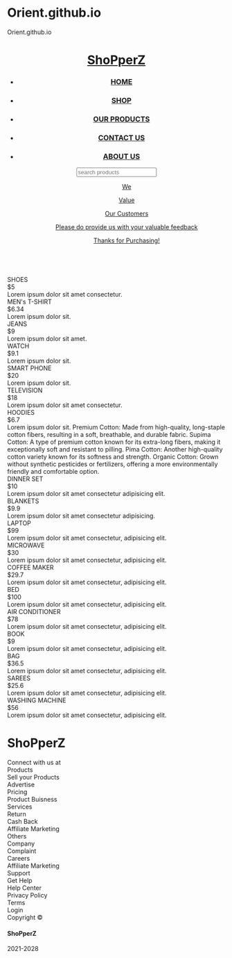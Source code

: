 # Orient.github.io
Orient.github.io

<html lang="en">
    <head>
        <meta charset="UTF-8" />
        <meta http-equiv="X-UA-Compatible" content="IE=edge" />
        <meta name="viewport" content="width=device-width, initial-scale=1.0" />
        <title>Document</title>
        <link rel="stylesheet" href="./ecommerce.css" />
        <link
            href="https://unpkg.com/ionicons@4.5.10-0/dist/css/ionicons.min.css"
            rel="stylesheet"
        />
    </head>
    <body>
        <header>
            <div class="logo"><a href="#"><h1>ShoPperZ</h1></a></div>
            <div class="menu">
                <a href=""><ion-icon name="close" class="close"></ion-icon></a>
                <ul>
                    <li><h3><a href="#" class="under">HOME</a></h3></li>
                    <li><h3><a href="#" class="under">SHOP</a></h3></li>
                    <li><h3><a href="#" class="under">OUR PRODUCTS</a></h3></li>
                    <li><h3><a href="#" class="under">CONTACT US</a></h3></li>
                    <li><h3><a href="#" class="under">ABOUT US</a></h3></li>
                </ul>
            </div>
            <div class="search">
                <a href=""
                    ><input
                        type="text"
                        placeholder="search products"
                        id="input"
                    />
                    <ion-icon class="s" name="search"></ion-icon>
                </a>
            </div>
            <div class="heading">
                <ul>
                    <ul><a href="#" class="under">We</a></ul>
                    <ul><a href="#" class="under">Value</a></ul>
                    <ul><a href="#" class="under">Our Customers</a></ul>
                    <ul><a href="#" class="under">Please do provide us with your valuable feedback</a></ul>
                    <ul><a href="#" class="under">Thanks for Purchasing!</a></ul>
                </ul>
            </div>
            <div class="heading1">
                <ion-icon name="menu" class="ham"></ion-icon>
            </div>
        </header>
        <section>
            <div class="section">
                <div class="section1">
                    <div class="img-slider">
                        <img
                            src="https://images.pexels.com/photos/6347888/pexels-photo-6347888.jpeg?auto=compress&cs=tinysrgb&dpr=2&h=750&w=1260"
                            alt=""
                            class="img"
                        />
                        <img
                            src="https://images.pexels.com/photos/3962294/pexels-photo-3962294.jpeg?auto=compress&cs=tinysrgb&dpr=2&h=750&w=1260"
                            alt=""
                            class="img"
                        />
                        <img
                            src="https://images.pexels.com/photos/2292953/pexels-photo-2292953.jpeg?auto=compress&cs=tinysrgb&dpr=2&w=500"
                            alt=""
                            class="img"
                        />
                        <img
                            src="https://images.pexels.com/photos/1229861/pexels-photo-1229861.jpeg?auto=compress&cs=tinysrgb&dpr=2&h=750&w=1260"
                            alt=""
                            class="img"
                        />
                        <img
                            src="https://images.pexels.com/photos/1598505/pexels-photo-1598505.jpeg?auto=compress&cs=tinysrgb&dpr=2&h=750&w=1260"
                            alt=""
                            class="img"
                        />
                    </div>
                </div>
                <div class="section2">
                    <div class="container">
                        <div class="items">
                            <div class="img img1">
                                <img
                                    src="https://images.pexels.com/photos/1464625/pexels-photo-1464625.jpeg?auto=compress&cs=tinysrgb&dpr=2&h=650&w=940"
                                    alt=""
                                />
                            </div>
                            <div class="name">SHOES</div>
                            <div class="price">$5</div>
                            <div class="info">
                                Lorem ipsum dolor sit amet consectetur.
                            </div>
                        </div>
                        <div class="items">
                            <div class="img img2">
                                <img
                                    src="https://images.pexels.com/photos/3649765/pexels-photo-3649765.jpeg?auto=compress&cs=tinysrgb&dpr=1&w=500"
                                    alt=""
                                />
                            </div>
                            <div class="name">MEN's T-SHIRT</div>
                            <div class="price">$6.34</div>
                            <div class="info">Lorem ipsum dolor sit.</div>
                        </div>
                        <div class="items">
                            <div class="img img3">
                                <img
                                    src="https://media.istockphoto.com/photos/folded-blue-jeans-on-a-white-background-modern-casual-clothing-flat-picture-id1281304280"
                                    alt=""
                                />
                            </div>
                            <div class="name">JEANS</div>
                            <div class="price">$9</div>
                            <div class="info">Lorem ipsum dolor sit amet.</div>
                        </div>
                        <div class="items">
                            <div class="img img1">
                                <img
                                    src="https://images.pexels.com/photos/8839887/pexels-photo-8839887.jpeg?auto=compress&cs=tinysrgb&dpr=2&h=650&w=940"
                                    alt=""
                                />
                            </div>
                            <div class="name">WATCH</div>
                            <div class="price">$9.1</div>
                            <div class="info">Lorem ipsum dolor sit.</div>
                        </div>
                        <div class="items">
                            <div class="img img1">
                                <img
                                    src="https://images.pexels.com/photos/6858618/pexels-photo-6858618.jpeg?auto=compress&cs=tinysrgb&dpr=2&h=650&w=940"
                                    alt=""
                                />
                            </div>
                            <div class="name">SMART PHONE</div>
                            <div class="price">$20</div>
                            <div class="info">Lorem ipsum dolor sit.</div>
                        </div>
                        <div class="items">
                            <div class="img img1">
                                <img
                                    src="https://images.pexels.com/photos/5552789/pexels-photo-5552789.jpeg?auto=compress&cs=tinysrgb&dpr=2&h=650&w=940"
                                    alt=""
                                />
                            </div>
                            <div class="name">TELEVISION</div>
                            <div class="price">$18</div>
                            <div class="info">
                                Lorem ipsum dolor sit amet consectetur.
                            </div>
                        </div>
                        <div class="items">
                            <div class="img img1">
                                <img
                                    src="https://images.pexels.com/photos/4295985/pexels-photo-4295985.jpeg?auto=compress&cs=tinysrgb&dpr=1&w=500"
                                    alt=""
                                />
                            </div>
                            <div class="name">HOODIES</div>
                            <div class="price">$6.7</div>
                            <div class="info">Lorem ipsum dolor sit. Premium Cotton: Made from high-quality, long-staple cotton fibers, resulting in a soft, breathable, and durable fabric.
Supima Cotton: A type of premium cotton known for its extra-long fibers, making it exceptionally soft and resistant to pilling.
Pima Cotton: Another high-quality cotton variety known for its softness and strength.
Organic Cotton: Grown without synthetic pesticides or fertilizers, offering a more environmentally friendly and comfortable option.</div>
                        </div>
                        <div class="items">
                            <div class="img img1">
                                <img
                                    src="https://media.istockphoto.com/photos/vintage-plates-with-silver-teaspoons-picture-id184363070"
                                    alt=""
                                />
                            </div>
                            <div class="name">DINNER SET</div>
                            <div class="price">$10</div>
                            <div class="info">
                                Lorem ipsum dolor sit amet consectetur
                                adipisicing elit.
                            </div>
                        </div>
                        <div class="items">
                            <div class="img img1">
                                <img
                                    src="https://images.pexels.com/photos/6463348/pexels-photo-6463348.jpeg?auto=compress&cs=tinysrgb&dpr=1&w=500"
                                    alt=""
                                />
                            </div>
                            <div class="name">BLANKETS</div>
                            <div class="price">$9.9</div>
                            <div class="info">
                                Lorem ipsum dolor sit amet consectetur
                                adipisicing.
                            </div>
                        </div>
                        <div class="items">
                            <div class="img img1">
                                <img
                                    src="https://images.pexels.com/photos/2659939/pexels-photo-2659939.jpeg?auto=compress&cs=tinysrgb&dpr=1&w=500"
                                    alt=""
                                />
                            </div>
                            <div class="name">LAPTOP</div>
                            <div class="price">$99</div>
                            <div class="info">
                                Lorem ipsum dolor sit amet consectetur,
                                adipisicing elit.
                            </div>
                        </div>
                        <div class="items">
                            <div class="img img1">
                                <img
                                    src="https://media.istockphoto.com/photos/modern-kitchen-microwave-oven-picture-id1144960519"
                                    alt=""
                                />
                            </div>
                            <div class="name">MICROWAVE</div>
                            <div class="price">$30</div>
                            <div class="info">
                                Lorem ipsum dolor sit amet consectetur,
                                adipisicing elit.
                            </div>
                        </div>
                        <div class="items">
                            <div class="img img1">
                                <img
                                    src="https://media.istockphoto.com/photos/black-coffee-maker-with-green-led-lights-picture-id177395430"
                                    alt=""
                                />
                            </div>
                            <div class="name">COFFEE MAKER</div>
                            <div class="price">$29.7</div>
                            <div class="info">
                                Lorem ipsum dolor sit amet consectetur,
                                adipisicing elit.
                            </div>
                        </div>
                        <div class="items">
                            <div class="img img1">
                                <img
                                    src="https://images.pexels.com/photos/6606354/pexels-photo-6606354.jpeg?auto=compress&cs=tinysrgb&dpr=1&w=500"
                                    alt=""
                                />
                            </div>
                            <div class="name">BED</div>
                            <div class="price">$100</div>
                            <div class="info">
                                Lorem ipsum dolor sit amet consectetur,
                                adipisicing elit.
                            </div>
                        </div>
                        <div class="items">
                            <div class="img img1">
                                <img
                                    src="https://media.istockphoto.com/photos/woman-turning-on-air-conditioner-picture-id1325708905"
                                    alt=""
                                />
                            </div>
                            <div class="name">AIR CONDITIONER</div>
                            <div class="price">$78</div>
                            <div class="info">
                                Lorem ipsum dolor sit amet consectetur,
                                adipisicing elit.
                            </div>
                        </div>
                        <div class="items">
                            <div class="img img1">
                                <img
                                    src="https://images.pexels.com/photos/5834/nature-grass-leaf-green.jpg?auto=compress&cs=tinysrgb&dpr=2&h=650&w=940"
                                    alt=""
                                />
                            </div>
                            <div class="name">BOOK</div>
                            <div class="price">$9</div>
                            <div class="info">
                                Lorem ipsum dolor sit amet consectetur,
                                adipisicing elit.
                            </div>
                        </div>
                        <div class="items">
                            <div class="img img1">
                                <img
                                    src="https://images.pexels.com/photos/4339598/pexels-photo-4339598.jpeg?auto=compress&cs=tinysrgb&dpr=2&h=650&w=940"
                                    alt=""
                                />
                            </div>
                            <div class="name">BAG</div>
                            <div class="price">$36.5</div>
                            <div class="info">
                                Lorem ipsum dolor sit amet consectetur,
                                adipisicing elit.
                            </div>
                        </div>
                        <div class="items">
                            <div class="img img1">
                                <img
                                    src="https://media.istockphoto.com/photos/hand-of-a-lady-selecting-yellow-colored-saree-in-a-shop-picture-id1301740530"
                                    alt=""
                                />
                            </div>
                            <div class="name">SAREES</div>
                            <div class="price">$25.6</div>
                            <div class="info">
                                Lorem ipsum dolor sit amet consectetur,
                                adipisicing elit.
                            </div>
                        </div>
                        <div class="items">
                            <div class="img img1">
                                <img
                                    src="https://images.pexels.com/photos/5816934/pexels-photo-5816934.jpeg?auto=compress&cs=tinysrgb&dpr=2&h=650&w=940"
                                    alt=""
                                />
                            </div>
                            <div class="name">WASHING MACHINE</div>
                            <div class="price">$56</div>
                            <div class="info">
                                Lorem ipsum dolor sit amet consectetur,
                                adipisicing elit.
                            </div>
                        </div>
                    </div>
                </div>
            </div>
        </section>
        <footer>
            <div class="footer0"><h1>ShoPperZ</h1></div>
            <div class="footer1">
                Connect with us at
                <div class="social-media">
                    <a href="#"> <ion-icon name="logo-facebook"></ion-icon> </a>
                    <a href="#"> <ion-icon name="logo-linkedin"></ion-icon> </a>
                    <a href="#"> <ion-icon name="logo-youtube"></ion-icon> </a>
                    <a href="#">
                        <ion-icon name="logo-instagram"></ion-icon>
                    </a>
                    <a href="#"> <ion-icon name="logo-twitter"></ion-icon> </a>
                </div>
            </div>
            <div class="footer2">
                <div class="product">
                    <div class="heading">Products</div>
                    <div class="div">Sell your Products</div>
                    <div class="div">Advertise</div>
                    <div class="div">Pricing</div>
                    <div class="div">Product Buisness</div>
                </div>
                <div class="services">
                    <div class="heading">Services</div>
                    <div class="div">Return</div>
                    <div class="div">Cash Back</div>
                    <div class="div">Affiliate Marketing</div>
                    <div class="div">Others</div>
                </div>
                <div class="Company">
                    <div class="heading">Company</div>
                    <div class="div">Complaint</div>
                    <div class="div">Careers</div>
                    <div class="div">Affiliate Marketing</div>
                    <div class="div">Support</div>
                </div>
                <div class="Get Help">
                    <div class="heading">Get Help</div>
                    <div class="div">Help Center</div>
                    <div class="div">Privacy Policy</div>
                    <div class="div">Terms</div>
                    <div class="div">Login</div>
                </div>
            </div>
            <div class="footer3">
                Copyright ©️
                <h4>ShoPperZ</h4>
                2021-2028
            </div>
        </footer>
        <script src="https://unpkg.com/ionicons@4.5.10-0/dist/ionicons.js"></script>
        <script src="./ecommerce.js"></script>
    </body>
</html>
